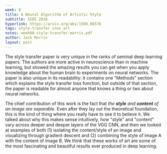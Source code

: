 ```yaml
---
week: 8
title: A Neural Algorithm of Artistic Style
subtitle: IEEE 2016
hyperlink: https://arxiv.org/abs/1508.06576
tags: style-transfer cnns art
notes: week08-style-transfer-morris.pdf
author: Jack Morris
layout: post
---
```

The style transfer paper is very unique in the ranks of seminal deep learning
papers. The authors are more active in neuroscience than in machine learning,
but showed the amazing results you can get when you apply knowledge about the
human brain to experiments on neural networks. The paper is also unique in its
readability: it contains one "Methods" section which explains the style transfer
loss function, but outside of that section, the paper is readable for almost
anyone that knows a thing or two about neural networks.

The chief contribution of this work is the fact that _the **style** and **content**
of an image are separable_. Even after they lay out the theoretical foundation,
this is the kind of thing where you really have to see it to believe it. We
talked about why this makes sense intuitively, how "style" and "content" vary
across deeper and deeper layers of the VGG CNN, and then we looked at examples
of both (1) isolating the content/style of an image and visualizing through
gradient descent and (2) combining the style of image A with the content of
image B. We think that these works of art are some of the most fascinating and
beautiful results ever produced in deep learning.
